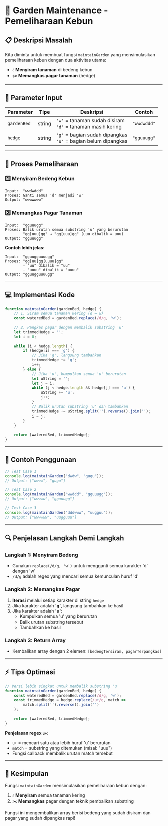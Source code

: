 # 🌱 Garden Maintenance - Pemeliharaan Kebun

## 📋 **Deskripsi Masalah**

Kita diminta untuk membuat fungsi `maintainGarden` yang mensimulasikan pemeliharaan kebun dengan dua aktivitas utama:
- 💧 **Menyiram tanaman** di bedeng kebun
- ✂️ **Memangkas pagar tanaman** (hedge)

---

## 🎯 **Parameter Input**

| Parameter | Tipe | Deskripsi | Contoh |
|-----------|------|-----------|---------|
| `gardenBed` | string | `'w'` = tanaman sudah disiram<br>`'d'` = tanaman masih kering | `"wwdwddd"` |
| `hedge` | string | `'g'` = bagian sudah dipangkas<br>`'u'` = bagian belum dipangkas | `"gguuugg"` |

---

## 🔄 **Proses Pemeliharaan**

### 1️⃣ **Menyiram Bedeng Kebun**
```
Input:  "wwdwddd"
Proses: Ganti semua 'd' menjadi 'w'
Output: "wwwwwww"
```

### 2️⃣ **Memangkas Pagar Tanaman**
```
Input:  "gguuugg"
Proses: Balik urutan semua substring 'u' yang berurutan
        "gg[uuu]gg" → "gg[uuu]gg" (uuu dibalik = uuu)
Output: "gguuugg"
```

**Contoh lebih jelas:**
```
Input:  "gguugguuuugg"
Proses: "gg[uu]gg[uuuu]gg"
        - "uu" dibalik = "uu"
        - "uuuu" dibalik = "uuuu"
Output: "gguugguuuugg"
```

---

## 💻 **Implementasi Kode**

```javascript
function maintainGarden(gardenBed, hedge) {
    // 1. Siram semua tanaman kering (d → w)
    const wateredBed = gardenBed.replace(/d/g, 'w');
    
    // 2. Pangkas pagar dengan membalik substring 'u'
    let trimmedHedge = '';
    let i = 0;
    
    while (i < hedge.length) {
        if (hedge[i] === 'g') {
            // Jika 'g', langsung tambahkan
            trimmedHedge += 'g';
            i++;
        } else {
            // Jika 'u', kumpulkan semua 'u' berurutan
            let uString = '';
            let j = i;
            while (j < hedge.length && hedge[j] === 'u') {
                uString += 'u';
                j++;
            }
            // Balik urutan substring 'u' dan tambahkan
            trimmedHedge += uString.split('').reverse().join('');
            i = j;
        }
    }
    
    return [wateredBed, trimmedHedge];
}
```

---

## 🧪 **Contoh Penggunaan**

```javascript
// Test Case 1
console.log(maintainGarden("dwdw", "gugu"));
// Output: ["wwww", "gugu"]

// Test Case 2  
console.log(maintainGarden("wwddd", "gguuugg"));
// Output: ["wwwww", "gguuugg"]

// Test Case 3
console.log(maintainGarden("dddwww", "uugguu"));
// Output: ["wwwwww", "uugguuu"]
```

---

## 🔍 **Penjelasan Langkah Demi Langkah**

### **Langkah 1: Menyiram Bedeng**
- Gunakan `replace(/d/g, 'w')` untuk mengganti semua karakter 'd' dengan 'w'
- `/d/g` adalah regex yang mencari semua kemunculan huruf 'd'

### **Langkah 2: Memangkas Pagar**
1. **Iterasi** melalui setiap karakter di string `hedge`
2. Jika karakter adalah **'g'**, langsung tambahkan ke hasil
3. Jika karakter adalah **'u'**:
   - Kumpulkan semua 'u' yang berurutan
   - Balik urutan substring tersebut
   - Tambahkan ke hasil

### **Langkah 3: Return Array**
- Kembalikan array dengan 2 elemen: `[bedengTersiram, pagarTerpangkas]`

---

## ⚡ **Tips Optimasi**

```javascript
// Versi lebih singkat untuk membalik substring 'u'
function maintainGarden(gardenBed, hedge) {
    const wateredBed = gardenBed.replace(/d/g, 'w');
    const trimmedHedge = hedge.replace(/u+/g, match => 
        match.split('').reverse().join('')
    );
    
    return [wateredBed, trimmedHedge];
}
```

**Penjelasan regex `u+`:**
- `u+` = mencari satu atau lebih huruf 'u' berurutan
- `match` = substring yang ditemukan (misal: "uuu")
- Fungsi callback membalik urutan match tersebut

---

## 🎉 **Kesimpulan**

Fungsi `maintainGarden` mensimulasikan pemeliharaan kebun dengan:
1. 💧 **Menyiram** semua tanaman kering
2. ✂️ **Memangkas** pagar dengan teknik pembalikan substring

Fungsi ini mengembalikan array berisi bedeng yang sudah disiram dan pagar yang sudah dipangkas rapi!
